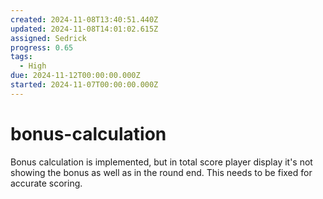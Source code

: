 ```yaml
---
created: 2024-11-08T13:40:51.440Z
updated: 2024-11-08T14:01:02.615Z
assigned: Sedrick
progress: 0.65
tags:
  - High
due: 2024-11-12T00:00:00.000Z
started: 2024-11-07T00:00:00.000Z
---
```


# bonus-calculation

Bonus calculation is implemented, but in total score player display it's not showing the bonus as well as in the round end. This needs to be fixed for accurate scoring.
